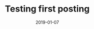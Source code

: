 ---
title: Testing first posting
date: 2019-01-07
description: "testing first posting"
published: true
tags: ['Info', 'Cover Image']

---